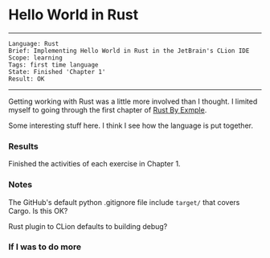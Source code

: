 # Hello World in Rust
---
```
Language: Rust
Brief: Implementing Hello World in Rust in the JetBrain's CLion IDE
Scope: learning
Tags: first time language
State: Finished 'Chapter 1'
Result: OK
```
---

Getting working with Rust was a little more involved than I thought. I limited myself to going through the first chapter of [Rust By Exmple](https://doc.rust-lang.org/rust-by-example/hello.html).

Some interesting stuff here. I think I see how the language is put together.

### Results

Finished the activities of each exercise in Chapter 1.

### Notes
The GitHub's default python .gitignore file include `target/` that covers Cargo. Is this OK?

Rust plugin to CLion defaults to building debug?

### If I was to do more
